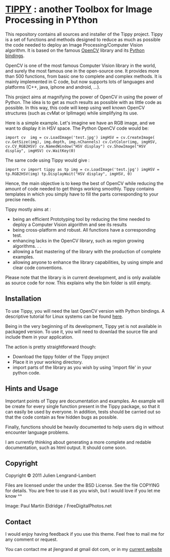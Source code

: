 # [TIPPY](http://dl.dropbox.com/u/4286043/00_Website/03_Images/TIPPY.jpg) : another Toolbox for Image Processing in PYthon

This repository contains all sources and installer of the Tippy project. 
Tippy is a set of functions and methods designed to reduce as much as possible the code needed to deploy an Image Processing/Computer Vision algorithm. 
It is based on the famous [OpenCV](http://opencv.willowgarage.com/wiki/) library and its [Python bindings](http://opencv.willowgarage.com/wiki/PythonInterface).

OpenCV is one of the most famous Computer Vision library in the world, and surely the most famous one in the open-source one. It provides more than 500 functions, from basic one to complete and complex methods. It is mainly implemented in C code, but now supports lots of languages and platforms (C++, java, iphone and android, ...). 

This project aims at magnifying the power of OpenCV in using the power of Python. The idea is to get as much results as possible with as little code as possible. In this way, this code will keep using well known OpenCV structures (such as cvMat or IplImage) while simplifying its use. 


Here is a simple example. Let's imagine we have an RGB image, and we want to display it in HSV space. 
The Python OpenCV code would be:

`
import cv 
img = cv.LoadImage('test.jpg')
imgHSV = cv.CreateImage( cv.GetSize(img), img.depth, img.nChannels)
cv.CvtColor(img, imgHSV, cv.CV_RGB2HSV)
cv.NamedWindow("HSV display")
cv.ShowImage("HSV display", imgHSV)
cv.WaitKey(0)
`

The same code using Tippy would give :

`
import cv
import tippy as tp
img = cv.LoadImage('test.jpg')
imgHSV = tp.RGB2HSV(img)
tp.DisplayWait("HSV display", imgHSV, 0)
`

Hence, the main objective is to keep the best of OpenCV while reducing the amount of code needed to get things working smoothly. Tippy contains templates in which you simply have to fill the parts corresponding to your precise needs.


Tippy mostly aims at :
- being an efficient Prototyping tool by reducing the time needed to deploy a Computer Vision algorithm and see its results
- being cross-platform and robust. All functions have a corresponding test. 
- enhancing lacks in the OpenCV library, such as region growing algorithms. . .
- allowing a fast mastering of the library with the production of complete examples. 
- allowing anyone to enhance the library capabilities, by using simple and clear code conventions.


Please note that the library is in current development, and is only available as source code for now. This explains why the bin folder is still empty. 


## Installation

To use Tippy, you will need the last OpenCV version with Python bindings. A descriptive tutorial for Linux systems can be found [here](http://opencv.willowgarage.com/wiki/InstallGuide%20%3A%20Debian).

Being in the very beginning of its development, Tippy yet is not available in packaged version. To use it, you will need to downlad the source file and include them in your application. 

The action is pretty straightforward though:
- Download the tippy folder of the Tippy project
- Place it in your working directory.
- import parts of the library as you wish by using 'import file' in your python code. 

## Hints and Usage

Important points of Tippy are documentation and examples. 
An example will be create for every single function present in the Tippy package, so that it can easily be used by everyone. 
In addition, tests should be carried out so that the code contain as few hidden bugs as possible.

Finally, functions should be heavily documented to help users dig in without encounter language problems. 

I am currently thinking about generating a more complete and redable documentation, such as html output. It should come soon.

## Copyright

Copyright © 2011 Julien Lengrand-Lambert

Files are licensed under the under the BSD License. See the file COPYING for details.
You are free to use it as you wish, but I would love if you let me know ^^

Image: Paul Martin Eldridge / FreeDigitalPhotos.net

## Contact

I would enjoy having feedback if you use this theme. 
Feel free to mail me for any comment or request. 

You can contact me at jlengrand at gmail dot com, or in my [current website](http://www.lengrandlambert.fr)
